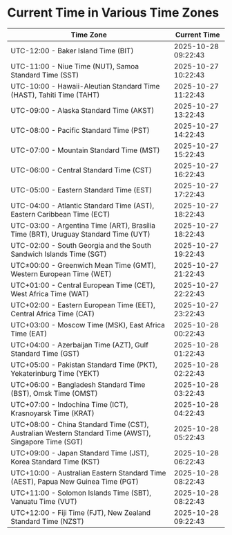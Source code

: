 # Current Time in Various Time Zones

| Time Zone | Current Time |
|-----------|--------------|
| UTC-12:00 - Baker Island Time (BIT) | 2025-10-28 09:22:43 |
| UTC-11:00 - Niue Time (NUT), Samoa Standard Time (SST) | 2025-10-27 10:22:43 |
| UTC-10:00 - Hawaii-Aleutian Standard Time (HAST), Tahiti Time (TAHT) | 2025-10-27 11:22:43 |
| UTC-09:00 - Alaska Standard Time (AKST) | 2025-10-27 13:22:43 |
| UTC-08:00 - Pacific Standard Time (PST) | 2025-10-27 14:22:43 |
| UTC-07:00 - Mountain Standard Time (MST) | 2025-10-27 15:22:43 |
| UTC-06:00 - Central Standard Time (CST) | 2025-10-27 16:22:43 |
| UTC-05:00 - Eastern Standard Time (EST) | 2025-10-27 17:22:43 |
| UTC-04:00 - Atlantic Standard Time (AST), Eastern Caribbean Time (ECT) | 2025-10-27 18:22:43 |
| UTC-03:00 - Argentina Time (ART), Brasília Time (BRT), Uruguay Standard Time (UYT) | 2025-10-27 18:22:43 |
| UTC-02:00 - South Georgia and the South Sandwich Islands Time (SGT) | 2025-10-27 19:22:43 |
| UTC±00:00 - Greenwich Mean Time (GMT), Western European Time (WET) | 2025-10-27 21:22:43 |
| UTC+01:00 - Central European Time (CET), West Africa Time (WAT) | 2025-10-27 22:22:43 |
| UTC+02:00 - Eastern European Time (EET), Central Africa Time (CAT) | 2025-10-27 23:22:43 |
| UTC+03:00 - Moscow Time (MSK), East Africa Time (EAT) | 2025-10-28 00:22:43 |
| UTC+04:00 - Azerbaijan Time (AZT), Gulf Standard Time (GST) | 2025-10-28 01:22:43 |
| UTC+05:00 - Pakistan Standard Time (PKT), Yekaterinburg Time (YEKT) | 2025-10-28 02:22:43 |
| UTC+06:00 - Bangladesh Standard Time (BST), Omsk Time (OMST) | 2025-10-28 03:22:43 |
| UTC+07:00 - Indochina Time (ICT), Krasnoyarsk Time (KRAT) | 2025-10-28 04:22:43 |
| UTC+08:00 - China Standard Time (CST), Australian Western Standard Time (AWST), Singapore Time (SGT) | 2025-10-28 05:22:43 |
| UTC+09:00 - Japan Standard Time (JST), Korea Standard Time (KST) | 2025-10-28 06:22:43 |
| UTC+10:00 - Australian Eastern Standard Time (AEST), Papua New Guinea Time (PGT) | 2025-10-28 08:22:43 |
| UTC+11:00 - Solomon Islands Time (SBT), Vanuatu Time (VUT) | 2025-10-28 08:22:43 |
| UTC+12:00 - Fiji Time (FJT), New Zealand Standard Time (NZST) | 2025-10-28 09:22:43 |
